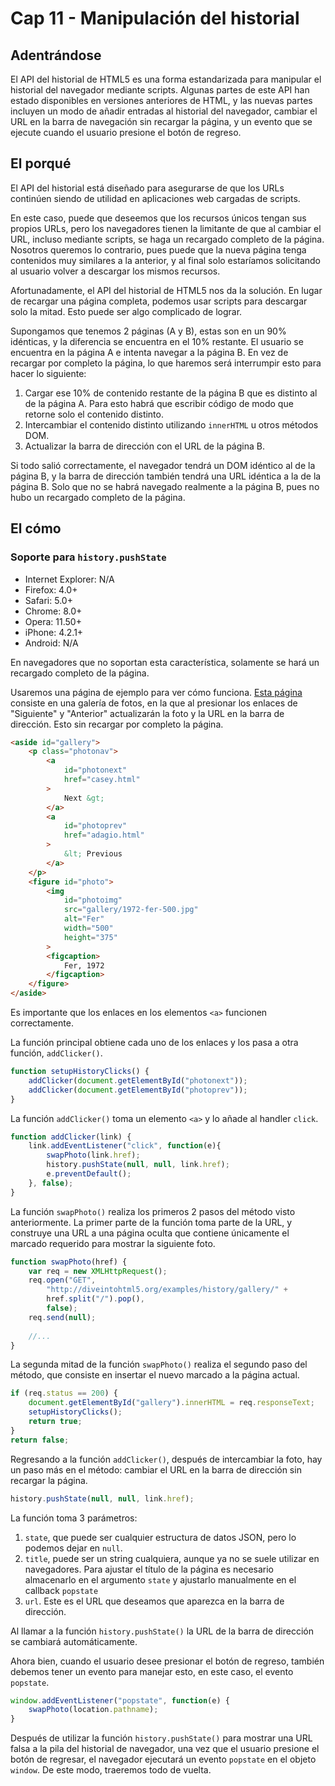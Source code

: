# Cap 11 - Manipulación del historial

## Adentrándose

El API del historial de HTML5 es una forma estandarizada para manipular el historial del navegador mediante scripts. Algunas partes de este API han estado disponibles en versiones anteriores de HTML, y las nuevas partes incluyen un modo de añadir entradas al historial del navegador, cambiar el URL en la barra de navegación sin recargar la página, y un evento que se ejecute cuando el usuario presione el botón de regreso.

## El porqué

El API del historial está diseñado para asegurarse de que los URLs continúen siendo de utilidad en aplicaciones web cargadas de scripts.

En este caso, puede que deseemos que los recursos únicos tengan sus propios URLs, pero los navegadores tienen la limitante de que al cambiar el URL, incluso mediante scripts, se haga un recargado completo de la página. Nosotros queremos lo contrario, pues puede que la nueva página tenga contenidos muy similares a la anterior, y al final solo estaríamos solicitando al usuario volver a descargar los mismos recursos.

Afortunadamente, el API del historial de HTML5 nos da la solución. En lugar de recargar una página completa, podemos usar scripts para descargar solo la mitad. Esto puede ser algo complicado de lograr.

Supongamos que tenemos 2 páginas (A y B), estas son en un 90% idénticas, y la diferencia se encuentra en el 10% restante. El usuario se encuentra en la página A e intenta navegar a la página B. En vez de recargar por completo la página, lo que haremos será interrumpir esto para hacer lo siguiente:

1. Cargar ese 10% de contenido restante de la página B que es distinto al de la página A. Para esto habrá que escribir código de modo que retorne solo el contenido distinto.
2. Intercambiar el contenido distinto utilizando `innerHTML` u otros métodos DOM.
3. Actualizar la barra de dirección con el URL de la página B.

Si todo salió correctamente, el navegador tendrá un DOM idéntico al de la página B, y la barra de dirección también tendrá una URL idéntica a la de la página B. Solo que no se habrá navegado realmente a la página B, pues no hubo un recargado completo de la página.

## El cómo

### Soporte para `history.pushState`

* Internet Explorer: N/A
* Firefox: 4.0+
* Safari: 5.0+
* Chrome: 8.0+
* Opera: 11.50+
* iPhone: 4.2.1+
* Android: N/A

En navegadores que no soportan esta característica, solamente se hará un recargado completo de la página.

Usaremos una página de ejemplo para ver cómo funciona. [Esta página](https://diveinto.html5doctor.com/examples/history/fer.html) consiste en una galería de fotos, en la que al presionar los enlaces de "Siguiente" y "Anterior" actualizarán la foto y la URL en la barra de dirección. Esto sin recargar por completo la página.

```html
<aside id="gallery">
	<p class="photonav">
		<a
			id="photonext" 
			href="casey.html"
		>
			Next &gt;
		</a>
		<a
			id="photoprev" 
			href="adagio.html"
		>
			&lt; Previous
		</a>
	</p>
	<figure id="photo">
		<img
			id="photoimg" 
			src="gallery/1972-fer-500.jpg"
			alt="Fer"
			width="500"
			height="375"
		>
		<figcaption>
			Fer, 1972
		</figcaption>
	</figure>
</aside>
```

Es importante que los enlaces en los elementos `<a>` funcionen correctamente.

La función principal obtiene cada uno de los enlaces y los pasa a otra función, `addClicker()`.

```js
function setupHistoryClicks() {
	addClicker(document.getElementById("photonext"));
	addClicker(document.getElementById("photoprev"));
}
```

La función `addClicker()` toma un elemento `<a>` y lo añade al handler `click`.

```js
function addClicker(link) {
	link.addEventListener("click", function(e){
		swapPhoto(link.href);
		history.pushState(null, null, link.href);
		e.preventDefault();
	}, false);
}
```

La función `swapPhoto()` realiza los primeros 2 pasos del método visto anteriormente. La primer parte de la función toma parte de la URL, y construye una URL a una página oculta que contiene únicamente el marcado requerido para mostrar la siguiente foto.

```js
function swapPhoto(href) {
	var req = new XMLHttpRequest();
	req.open("GET",
		"http://diveintohtml5.org/examples/history/gallery/" +
		href.split("/").pop(),
		false);
	req.send(null);
	
	//...
}
```

La segunda mitad de la función `swapPhoto()` realiza el segundo paso del método, que consiste en insertar el nuevo marcado a la página actual.

```js
if (req.status == 200) {
	document.getElementById("gallery").innerHTML = req.responseText;
	setupHistoryClicks();
	return true;
}
return false;
```

Regresando a la función `addClicker()`, después de intercambiar la foto, hay un paso más en el método: cambiar el URL en la barra de dirección sin recargar la página.

```js
history.pushState(null, null, link.href);
```

La función toma 3 parámetros:

1. `state`, que puede ser cualquier estructura de datos JSON, pero lo podemos dejar en `null`.
2. `title`, puede ser un string cualquiera, aunque ya no se suele utilizar en navegadores. Para ajustar el título de la página es necesario almacenarlo en el argumento `state` y ajustarlo manualmente en el callback `popstate`
3. `url`. Este es el URL que deseamos que aparezca en la barra de dirección.

Al llamar a la función `history.pushState()` la URL de la barra de dirección se cambiará automáticamente.

Ahora bien, cuando el usuario desee presionar el botón de regreso, también debemos tener un evento para manejar esto, en este caso, el evento `popstate`.

```js
window.addEventListener("popstate", function(e) {
	swapPhoto(location.pathname);
}
```

Después de utilizar la función `history.pushState()` para mostrar una URL falsa a la pila del historial de navegador, una vez que el usuario presione el botón de regresar, el navegador ejecutará un evento `popstate` en el objeto `window`. De este modo, traeremos todo de vuelta.

